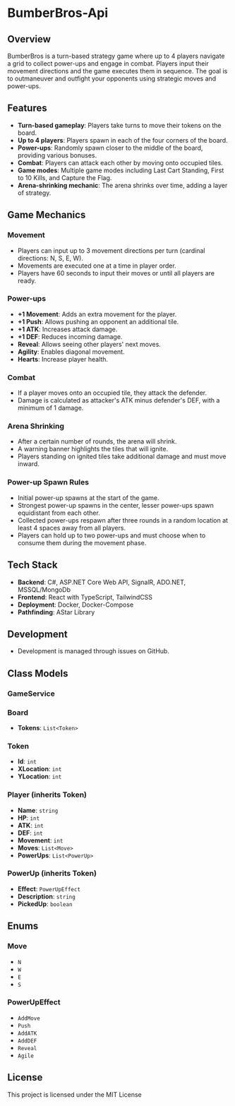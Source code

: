 # BumberBros-Api

## Overview
BumberBros is a turn-based strategy game where up to 4 players navigate a grid to collect power-ups and engage in combat. Players input their movement directions and the game executes them in sequence. The goal is to outmaneuver and outfight your opponents using strategic moves and power-ups.

## Features
- **Turn-based gameplay**: Players take turns to move their tokens on the board.
- **Up to 4 players**: Players spawn in each of the four corners of the board.
- **Power-ups**: Randomly spawn closer to the middle of the board, providing various bonuses.
- **Combat**: Players can attack each other by moving onto occupied tiles.
- **Game modes**: Multiple game modes including Last Cart Standing, First to 10 Kills, and Capture the Flag.
- **Arena-shrinking mechanic**: The arena shrinks over time, adding a layer of strategy.

## Game Mechanics

### Movement
- Players can input up to 3 movement directions per turn (cardinal directions: N, S, E, W).
- Movements are executed one at a time in player order.
- Players have 60 seconds to input their moves or until all players are ready.

### Power-ups
- **+1 Movement**: Adds an extra movement for the player.
- **+1 Push**: Allows pushing an opponent an additional tile.
- **+1 ATK**: Increases attack damage.
- **+1 DEF**: Reduces incoming damage.
- **Reveal**: Allows seeing other players' next moves.
- **Agility**: Enables diagonal movement.
- **Hearts**: Increase player health.

### Combat
- If a player moves onto an occupied tile, they attack the defender.
- Damage is calculated as attacker's ATK minus defender's DEF, with a minimum of 1 damage.

### Arena Shrinking
- After a certain number of rounds, the arena will shrink.
- A warning banner highlights the tiles that will ignite.
- Players standing on ignited tiles take additional damage and must move inward.

### Power-up Spawn Rules
- Initial power-up spawns at the start of the game.
- Strongest power-up spawns in the center, lesser power-ups spawn equidistant from each other.
- Collected power-ups respawn after three rounds in a random location at least 4 spaces away from all players.
- Players can hold up to two power-ups and must choose when to consume them during the movement phase.

## Tech Stack
- **Backend**: C#, ASP.NET Core Web API, SignalR, ADO.NET, MSSQL/MongoDb
- **Frontend**: React with TypeScript, TailwindCSS
- **Deployment**: Docker, Docker-Compose
- **Pathfinding**: AStar Library

## Development
- Development is managed through issues on GitHub.

## Class Models

### GameService

### Board
- **Tokens**: `List<Token>`

### Token
- **Id**: `int`
- **XLocation**: `int`
- **YLocation**: `int`

### Player (inherits Token)
- **Name**: `string`
- **HP**: `int`
- **ATK**: `int`
- **DEF**: `int`
- **Movement**: `int`
- **Moves**: `List<Move>`
- **PowerUps**: `List<PowerUp>`

### PowerUp (inherits Token)
- **Effect**: `PowerUpEffect`
- **Description**: `string`
- **PickedUp**: `boolean`

## Enums

### Move
- `N`
- `W`
- `E`
- `S`

### PowerUpEffect
- `AddMove`
- `Push`
- `AddATK`
- `AddDEF`
- `Reveal`
- `Agile`

## License
This project is licensed under the MIT License
